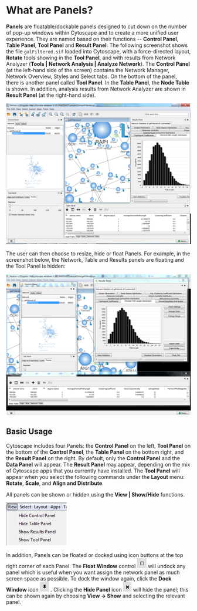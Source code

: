 <a id="panels"> </a>
# What are Panels?

**Panels** are floatable/dockable panels designed to cut down on the number of pop-up windows within Cytoscape 
and to create a more unified user experience. They are named based on their functions -- **Control Panel**, 
**Table Panel**, **Tool Panel** and **Result Panel**. The following screenshot shows the file `galFiltered.sif` 
loaded into Cytoscape, with a force-directed layout, **Rotate** tools showing in the **Tool Panel**, and with 
results from Network Analyzer (**Tools | Network Analysis | Analyze Network**). The **Control Panel** (at the 
left-hand side of the screen) contains the Network Manager, Network Overview, Styles and Select tabs. On the 
bottom of the panel, there is another panel called **Tool Panel**. In the **Table Panel**, the **Node Table** 
is shown. In addition, analysis results from Network Analyzer are shown in **Result Panel** (at the right-hand side). 

![DockWindow-v3_3_3.png](_static/images/Panels/DockWindow-v3_3_3.png)

The user can then choose to resize, hide or float Panels. For example, in the screenshot below, the Network, Table 
and Results panels are floating and the Tool Panel is hidden:

![FloatPanels-v3_3_3.png](_static/images/Panels/FloatPanels-v3_3_3.png)

<a id="basic_usage"> </a>
## Basic Usage

Cytoscape includes four Panels: the **Control Panel** on the left, **Tool Panel** on the bottom of 
the **Control Panel**, the **Table Panel** on the bottom right, and the **Result Panel** on the right. 
By default, only the **Control Panel** and the **Data Panel** will appear. The **Result Panel** may appear, 
depending on the mix of Cytoscape apps that you currently have installed. The **Tool Panel** will appear when 
you select the following commands under the **Layout** menu: **Rotate**, **Scale**, and **Align and Distribute**.

All panels can be shown or hidden using the **View | Show/Hide** functions.

![cytopanel-menu-items.png](_static/images/Panels/cytopanel-menu-items.png)


In addition, Panels can be floated or docked using icon buttons at the top right corner of each Panel. 
The **Float Window** control 
![FloatWindow-v31.png](_static/images/Panels/FloatWindow-v31.png)
will undock any panel which is useful when 
you want assign the network panel as much screen space as possible. To dock the window again, click the 
**Dock Window** icon 
![DockWindow.png](_static/images/Panels/DockWindow.png)
. Clicking the **Hide Panel** 
icon 
![HideWindow.png](_static/images/Panels/HideWindow.png)
will hide the panel; this can be shown again by choosing 
**View → Show** and selecting the relevant panel.
